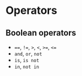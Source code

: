 # Operators

## Boolean operators

- `==`, `!=`, `>`, `<`, `>=`, `<=`
- `and`, `or`, `not`
- `is`, `is not`
- `in`, `not in`
